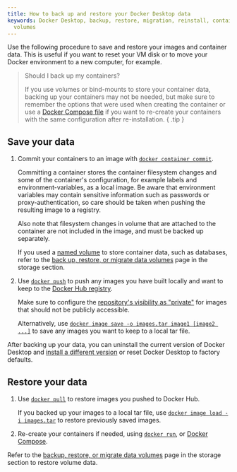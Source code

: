 ```yaml
---
title: How to back up and restore your Docker Desktop data
keywords: Docker Desktop, backup, restore, migration, reinstall, containers, images,
  volumes
---
```


Use the following procedure to save and restore your images and container data. This is useful if you want to reset your VM disk or to move your Docker environment to a new
computer, for example.

> Should I back up my containers?
>
> If you use volumes or bind-mounts to store your container data, backing up your containers may not be needed, but make sure to remember the options that were used when creating the container or use a [Docker Compose file](../compose/compose-file/index.md) if you want to re-create your containers with the same configuration after re-installation.
{ .tip }

## Save your data

1. Commit your containers to an image with [`docker container commit`](../engine/reference/commandline/container_commit.md).

   Committing a container stores the container filesystem changes and some of the
   container's configuration, for example labels and environment-variables, as a local image. Be aware that environment variables may contain sensitive
   information such as passwords or proxy-authentication, so care should be taken
   when pushing the resulting image to a registry.

   Also note that filesystem changes in volume that are attached to the
   container are not included in the image, and must be backed up separately.

   If you used a [named volume](../storage/index.md#more-details-about-mount-types) to store container data, such as databases, refer to the [back up, restore, or migrate data volumes](../storage/volumes.md#back-up-restore-or-migrate-data-volumes) page in the storage section.

2. Use [`docker push`](../engine/reference/commandline/image_push.md) to push any
   images you have built locally and want to keep to the [Docker Hub registry](../docker-hub/index.md).
   
   Make sure to configure the [repository's visibility as "private"](../docker-hub/repos/index.md)
   for images that should not be publicly accessible. 

   Alternatively, use [`docker image save -o images.tar image1 [image2 ...]`](../engine/reference/commandline/image_save.md)
   to save any images you want to keep to a local tar file. 

After backing up your data, you can uninstall the current version of Docker Desktop
and [install a different version](release-notes.md) or reset Docker Desktop to factory defaults.

## Restore your data

1. Use [`docker pull`](../engine/reference/commandline/image_pull.md) to restore images
   you pushed to Docker Hub.

   If you backed up your images to a local tar file, use [`docker image load -i images.tar`](../engine/reference/commandline/image_load.md)
   to restore previously saved images.

2. Re-create your containers if needed, using [`docker run`](../engine/reference/commandline/container_run.md),
   or [Docker Compose](../compose/index.md).

Refer to the [backup, restore, or migrate data volumes](../storage/volumes.md#back-up-restore-or-migrate-data-volumes) page in the storage section to restore volume data.
